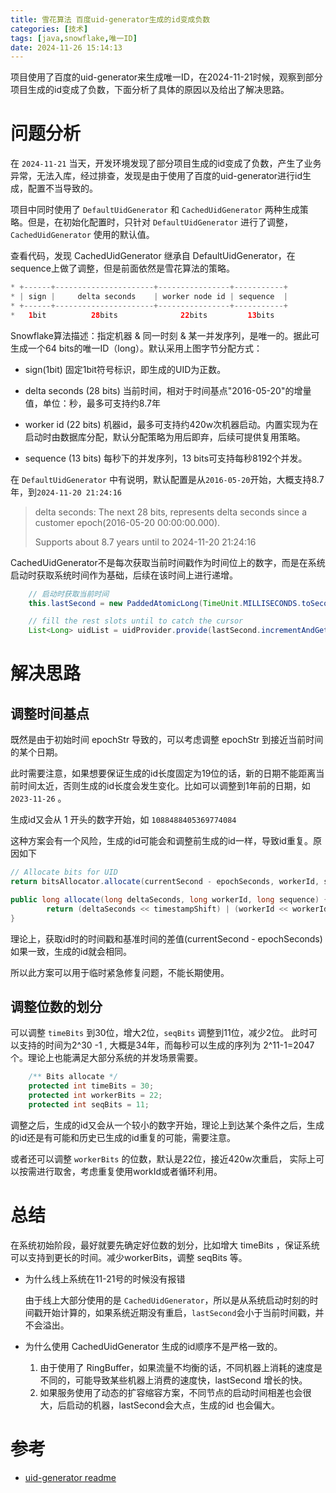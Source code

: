 ```yaml
---
title: 雪花算法 百度uid-generator生成的id变成负数
categories: [技术]
tags: [java,snowflake,唯一ID]
date: 2024-11-26 15:14:13
---
```



项目使用了百度的uid-generator来生成唯一ID，在2024-11-21时候，观察到部分项目生成的id变成了负数，下面分析了具体的原因以及给出了解决思路。

<!-- more -->

# 问题分析

在 `2024-11-21` 当天，开发环境发现了部分项目生成的id变成了负数，产生了业务异常，无法入库，经过排查，发现是由于使用了百度的uid-generator进行id生成，配置不当导致的。

项目中同时使用了 `DefaultUidGenerator` 和 `CachedUidGenerator` 两种生成策略。但是，在初始化配置时，只针对 `DefaultUidGenerator` 进行了调整，`CachedUidGenerator` 使用的默认值。

查看代码，发现 CachedUidGenerator 继承自 DefaultUidGenerator，在sequence上做了调整，但是前面依然是雪花算法的策略。

```java
* +------+----------------------+----------------+-----------+
* | sign |     delta seconds    | worker node id | sequence  |
* +------+----------------------+----------------+-----------+
*   1bit          28bits              22bits         13bits

```

Snowflake算法描述：指定机器 & 同一时刻 & 某一并发序列，是唯一的。据此可生成一个64 bits的唯一ID（long）。默认采用上图字节分配方式：

* sign(1bit)
  固定1bit符号标识，即生成的UID为正数。

* delta seconds (28 bits)
  当前时间，相对于时间基点"2016-05-20"的增量值，单位：秒，最多可支持约8.7年

* worker id (22 bits) 
  机器id，最多可支持约420w次机器启动。内置实现为在启动时由数据库分配，默认分配策略为用后即弃，后续可提供复用策略。

* sequence (13 bits)
  每秒下的并发序列，13 bits可支持每秒8192个并发。

在 `DefaultUidGenerator` 中有说明，默认配置是从`2016-05-20`开始，大概支持8.7年，到`2024-11-20 21:24:16`

> delta seconds: The next 28 bits, represents delta seconds since a customer epoch(2016-05-20 00:00:00.000).
> 
> Supports about 8.7 years until to 2024-11-20 21:24:16

CachedUidGenerator不是每次获取当前时间戳作为时间位上的数字，而是在系统启动时获取系统时间作为基础，后续在该时间上进行递增。

```java
    // 启动时获取当前时间
    this.lastSecond = new PaddedAtomicLong(TimeUnit.MILLISECONDS.toSeconds(System.currentTimeMillis()));

    // fill the rest slots until to catch the cursor
    List<Long> uidList = uidProvider.provide(lastSecond.incrementAndGet());
```

# 解决思路

## 调整时间基点

既然是由于初始时间 epochStr 导致的，可以考虑调整 epochStr 到接近当前时间的某个日期。

此时需要注意，如果想要保证生成的id长度固定为19位的话，新的日期不能距离当前时间太近，否则生成的id长度会发生变化。比如可以调整到1年前的日期，如 `2023-11-26` 。

生成id又会从 1 开头的数字开始，如 `1088488405369774084`

这种方案会有一个风险，生成的id可能会和调整前生成的id一样，导致id重复。原因如下

```java
// Allocate bits for UID
return bitsAllocator.allocate(currentSecond - epochSeconds, workerId, sequence);

public long allocate(long deltaSeconds, long workerId, long sequence) {
        return (deltaSeconds << timestampShift) | (workerId << workerIdShift) | sequence;
}

```

理论上，获取id时的时间戳和基准时间的差值(currentSecond - epochSeconds)如果一致，生成的id就会相同。

所以此方案可以用于临时紧急修复问题，不能长期使用。

## 调整位数的划分

可以调整 `timeBits` 到30位，增大2位，`seqBits` 调整到11位，减少2位。 此时可以支持的时间为2^30 -1 , 大概是34年，而每秒可以生成的序列为 2^11-1=2047个。理论上也能满足大部分系统的并发场景需要。

```java
    /** Bits allocate */
    protected int timeBits = 30;
    protected int workerBits = 22;
    protected int seqBits = 11;
```
调整之后，生成的id又会从一个较小的数字开始，理论上到达某个条件之后，生成的id还是有可能和历史已生成的id重复的可能，需要注意。

或者还可以调整 `workerBits` 的位数，默认是22位，接近420w次重启， 实际上可以按需进行取舍，考虑重复使用workId或者循环利用。



# 总结

在系统初始阶段，最好就要先确定好位数的划分，比如增大 timeBits ，保证系统可以支持到更长的时间。减少workerBits，调整 seqBits 等。

* 为什么线上系统在11-21号的时候没有报错

    由于线上大部分使用的是 `CachedUidGenerator`，所以是从系统启动时刻的时间戳开始计算的，如果系统近期没有重启，`lastSecond`会小于当前时间戳，并不会溢出。

* 为什么使用 CachedUidGenerator 生成的id顺序不是严格一致的。

    1. 由于使用了 RingBuffer，如果流量不均衡的话，不同机器上消耗的速度是不同的，可能导致某些机器上消费的速度快，lastSecond 增长的快。
    2. 如果服务使用了动态的扩容缩容方案，不同节点的启动时间相差也会很大，后启动的机器，lastSecond会大点，生成的id 也会偏大。


# 参考

* [uid-generator readme](https://github.com/baidu/uid-generator/blob/master/README.zh_cn.md)





